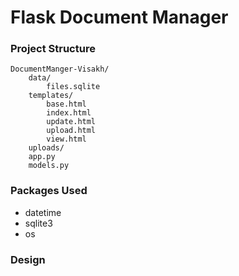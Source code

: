 # Flask Document Manager
### Project Structure
```
DocumentManger-Visakh/
    data/
        files.sqlite
    templates/
        base.html
        index.html
        update.html
        upload.html
        view.html
    uploads/
    app.py
    models.py
```
### Packages Used
- datetime
- sqlite3
- os

### Design
